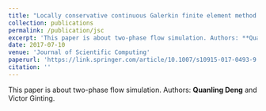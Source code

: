 ```yaml
---
title: "Locally conservative continuous Galerkin finite element method for pressure equation in two-phase flow model in subsurfaces"
collection: publications
permalink: /publication/jsc
excerpt: 'This paper is about two-phase flow simulation. Authors: **Quanling Deng** and Victor Ginting.'
date: 2017-07-10
venue: 'Journal of Scientific Computing'
paperurl: 'https://link.springer.com/article/10.1007/s10915-017-0493-9'
citation: ''
---
```

This paper is about two-phase flow simulation. Authors: **Quanling Deng** and Victor Ginting.
